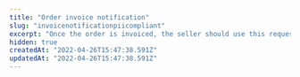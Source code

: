```yaml
---
title: "Order invoice notification"
slug: "invoicenotificationpiicompliant"
excerpt: "Once the order is invoiced, the seller should use this request to send the invoice information to the marketplace.\n\nWe strongly recommend that you always send the object of the invoiced items. With this practice, rounding errors will be avoided.\n\nIt is not allowed to use the same `invoiceNumber` in more than one request to the Order Invoice Notification endpoint.\n\nBe aware that this endpoint is also used by the seller to send the order tracking information. This, however, should be done in a separate moment, once the seller has the tracking information.\n\r\n\r> The `Notify invoice` resource is needed to use this API request. This is included in `OMS - Full access` and `IntegrationProfile - Fulfillment Oms`, among other default roles available in the Admin. Learn more about the [License manager roles and resources](https://help.vtex.com/en/tutorial/roles--7HKK5Uau2H6wxE1rH5oRbc#)."
hidden: true
createdAt: "2022-04-26T15:47:38.591Z"
updatedAt: "2022-04-26T15:47:38.591Z"
---
```

